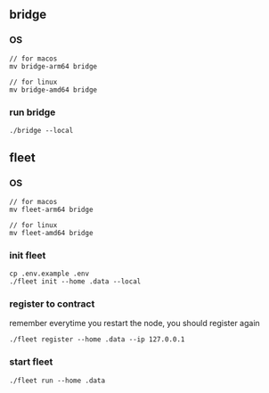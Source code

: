 
## bridge
### OS
```
// for macos
mv bridge-arm64 bridge

// for linux
mv bridge-amd64 bridge
```

### run bridge
```
./bridge --local
```

## fleet
### OS
```
// for macos
mv fleet-arm64 bridge

// for linux
mv fleet-amd64 bridge
```

### init fleet
```
cp .env.example .env
./fleet init --home .data --local
```

### register to contract
remember everytime you restart the node, you should register again
```
./fleet register --home .data --ip 127.0.0.1
```

### start fleet
```
./fleet run --home .data
```
